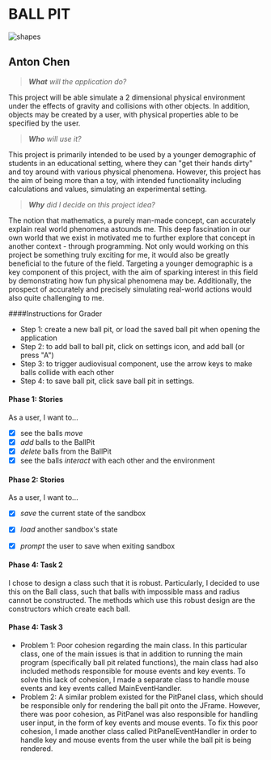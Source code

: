# BALL PIT

![shapes](https://www.littlestepsasia.com/sites/default/files/imagecache/article_node_image/article/hero/Best-Indoor-Playrooms-Hong-Kong_0.png)
## Anton Chen 

> _**What** will the application do?_

This project will be able simulate a 2 dimensional physical environment under
the effects of gravity and collisions with other objects. In addition, objects may be 
created by a user, with physical
properties able to be specified by the user.

> _**Who** will use it?_

This project is primarily intended to be used by a younger demographic of students in an 
educational setting, where they can "get their hands dirty" and toy around with various physical
phenomena. However, this project has the aim of being more than a toy, with intended functionality 
including calculations and values, simulating an experimental setting.     

> _**Why** did I decide on this project idea?_

The notion that mathematics, a purely man-made concept, can accurately explain real world phenomena
astounds me. This deep fascination in our own world that we exist in motivated me to further 
explore that concept in another context - through programming.  Not only would working on this
project be something truly exciting for me, it would also be greatly beneficial
to the future of the field. Targeting a younger demographic is a 
key component of this project, with the aim of sparking interest
in this field by demonstrating how fun physical phenomena may be.
Additionally, the prospect of accurately and precisely simulating 
real-world actions would also quite challenging to me.   

####Instructions for Grader
 - Step 1: create a new ball pit, or load the saved ball pit when opening the application
 - Step 2: to add ball to ball pit, click on settings icon, and add ball (or press "A")
 - Step 3: to trigger audiovisual component, use the arrow keys to make balls collide with each other
 - Step 4: to save ball pit, click save ball pit in settings. 


#### Phase 1: Stories
As a user, I want to...
- [x] see the balls _move_
- [x] _add_ balls to the BallPit
- [x] _delete_ balls from the BallPit
- [x] see the balls _interact_ with each other and the environment

#### Phase 2: Stories
As a user, I want to...
- [x] _save_ the current state of the sandbox
- [x] _load_ another sandbox's state
- [x] _prompt_ the user to save when exiting sandbox


#### Phase 4: Task 2
I chose to design a class such that it is robust. Particularly, I decided to use this on the Ball class, such that balls with impossible mass and radius cannot be constructed. The methods which use this robust design are the constructors which create each ball.

#### Phase 4: Task 3
- Problem 1: Poor cohesion regarding the main class. In this particular class, one of the main issues is that in addition to running the main program (specifically ball pit related functions), the main class had also included methods responsible for mouse events and key events. To solve this lack of cohesion, I made a separate class to handle mouse events and key events called MainEventHandler.
- Problem 2: A similar problem existed for the PitPanel class, which should be responsible only for rendering the ball pit onto the JFrame. However, there was poor cohesion, as PitPanel was also responsible for handling user input, in the form of key events and mouse events. To fix this poor cohesion, I made another class called PitPanelEventHandler in order to handle key and mouse events from the user while the ball pit is being rendered.